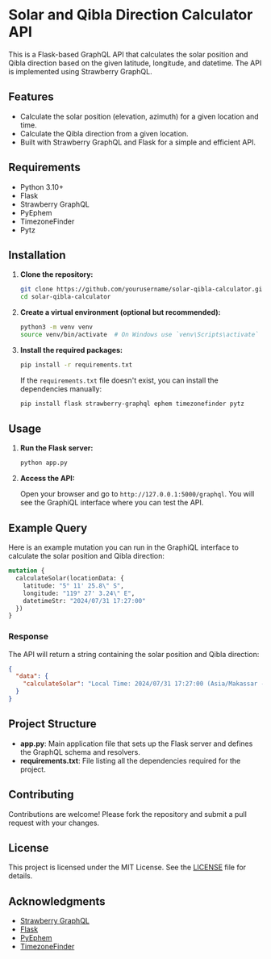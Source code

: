 # Solar and Qibla Direction Calculator API

This is a Flask-based GraphQL API that calculates the solar position and Qibla direction based on the given latitude, longitude, and datetime. The API is implemented using Strawberry GraphQL.

## Features

- Calculate the solar position (elevation, azimuth) for a given location and time.
- Calculate the Qibla direction from a given location.
- Built with Strawberry GraphQL and Flask for a simple and efficient API.

## Requirements

- Python 3.10+
- Flask
- Strawberry GraphQL
- PyEphem
- TimezoneFinder
- Pytz

## Installation

1. **Clone the repository:**

   ```bash
   git clone https://github.com/yourusername/solar-qibla-calculator.git
   cd solar-qibla-calculator
   ```

2. **Create a virtual environment (optional but recommended):**

   ```bash
   python3 -m venv venv
   source venv/bin/activate  # On Windows use `venv\Scripts\activate`
   ```

3. **Install the required packages:**

   ```bash
   pip install -r requirements.txt
   ```

   If the `requirements.txt` file doesn't exist, you can install the dependencies manually:

   ```bash
   pip install flask strawberry-graphql ephem timezonefinder pytz
   ```

## Usage

1. **Run the Flask server:**

   ```bash
   python app.py
   ```

2. **Access the API:**

   Open your browser and go to `http://127.0.0.1:5000/graphql`. You will see the GraphiQL interface where you can test the API.

## Example Query

Here is an example mutation you can run in the GraphiQL interface to calculate the solar position and Qibla direction:

```graphql
mutation {
  calculateSolar(locationData: {
    latitude: "5° 11' 25.8\" S",
    longitude: "119° 27' 3.24\" E",
    datetimeStr: "2024/07/31 17:27:00"
  })
}
```

### Response

The API will return a string containing the solar position and Qibla direction:

```json
{
  "data": {
    "calculateSolar": "Local Time: 2024/07/31 17:27:00 (Asia/Makassar - WITA)\nUTC Time: 2024/07/31 09:27:00\nQibla Direction: 292.48° from the North\nSolar Elevation: 8.31°\nSolar Azimuth: 289.16°\nShadow Azimuth: 109.16°\nSolar Azimuth and Qibla Difference: 3.32°\nShadow Azimuth and Qibla Difference: 176.68°"
  }
}
```

## Project Structure

- **app.py**: Main application file that sets up the Flask server and defines the GraphQL schema and resolvers.
- **requirements.txt**: File listing all the dependencies required for the project.

## Contributing

Contributions are welcome! Please fork the repository and submit a pull request with your changes.

## License

This project is licensed under the MIT License. See the [LICENSE](LICENSE) file for details.

## Acknowledgments

- [Strawberry GraphQL](https://strawberry.rocks/)
- [Flask](https://flask.palletsprojects.com/)
- [PyEphem](https://rhodesmill.org/pyephem/)
- [TimezoneFinder](https://pypi.org/project/timezonefinder/)

